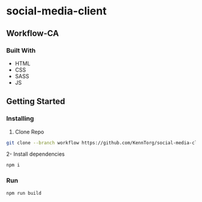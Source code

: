 # social-media-client

## Workflow-CA

### Built With

* HTML
* CSS
* SASS
* JS

## Getting Started

### Installing

1. Clone Repo
```bash
git clone --branch workflow https://github.com/KennTorg/social-media-client.git
```

2- Install dependencies
```bash
npm i
```

### Run

```bash
npm run build
```

